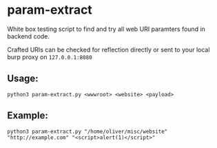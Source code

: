 # param-extract
White box testing script to find and try all web URI paramters found in backend code.

Crafted URIs can be checked for reflection directly or sent to your local burp proxy on `127.0.0.1:8080`

## Usage:
`python3 param-extract.py <wwwroot> <website> <payload>`

## Example:
`python3 param-extract.py "/home/oliver/misc/website" "http://example.com" "<script>alert(1)</script>"`

